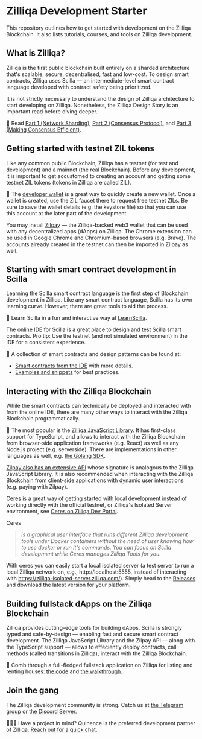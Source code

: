 # Zilliqa Development Starter

This repository outlines how to get started with development on the Zilliqa Blockchain. It also lists tutorials, courses, and tools on Zilliqa development.

## What is Zilliqa?

Zilliqa is the first public blockchain built entirely on a sharded architecture that's scalable, secure, decentralised, fast and low-cost. To design smart contracts, Zilliqa uses Scilla — an intermediate-level smart contract language developed with contract safety being prioritized.

It is not strictly necessary to understand the design of Zilliqa architecture to start developing on Zilliqa. Nonetheless, the Zilliqa Design Story is an important read before diving deeper.

📖 Read [Part 1 (Network Sharding)](https://blog.zilliqa.com/https-blog-zilliqa-com-the-zilliqa-design-story-piece-by-piece-part1-d9cb32ea1e65), [Part 2 (Consensus Protocol)](https://blog.zilliqa.com/the-zilliqa-design-story-piece-by-piece-part-2-consensus-protocol-e38f6bf566e3), and [Part 3 (Making Consensus Efficient)](https://blog.zilliqa.com/the-zilliqa-design-story-piece-by-piece-part-3-making-consensus-efficient-7a9c569a8f0e).

## Getting started with testnet ZIL tokens

Like any common public Blockchain, Zilliqa has a testnet (for test and development) and a mainnet (the real Blockchain). Before any development, it is important to get accustomed to creating an account and getting some testnet ZIL tokens (tokens in Zilliqa are called ZIL).

🏁 The [developer wallet](https://dev-wallet.zilliqa.com/) is a great way to quickly create a new wallet. Once a wallet is created, use the ZIL faucet there to request free testnet ZILs. Be sure to save the wallet details (e.g. the keystore file) so that you can use this account at the later part of the development.

You may install [Zilpay](https://zilpay.io/) — the Zilliqa-backed web3 wallet that can be used with any decentralized apps (dApps) on Zilliqa. The Chrome extension can be used in Google Chrome and Chromium-based browsers (e.g. Brave). The accounts already created in the testnet can then be imported in Zilpay as well.

## Starting with smart contract development in Scilla

Learning the Scilla smart contract language is the first step of Blockchain development in Zilliqa. Like any smart contract language, Scilla has its own learning curve. However, there are great tools to aid the process.

🚀 Learn Scilla in a fun and interactive way at [LearnScilla](https://learnscilla.com/).

The [online IDE](https://ide.zilliqa.com/) for Scilla is a great place to design and test Scilla smart contracts. Pro tip: Use the testnet (and not simulated environment) in the IDE for a consistent experience.

🧵 A collection of smart contracts and design patterns can be found at:
- [Smart contracts from the IDE](https://github.com/Quinence/zilliqa-scilla-ide-contracts) with more details.
- [Examples and snippets](https://github.com/TheDrBee/oSCILLAtor) for best practices. 

## Interacting with the Zilliqa Blockchain

While the smart contracts can technically be deployed and interacted with from the online IDE, there are many other ways to interact with the Zilliqa Blockchain programmatically.

👐 The most popular is the [Zilliqa JavaScript Library](https://github.com/Zilliqa/Zilliqa-JavaScript-Library). It has first-class support for TypeScript, and allows to interact with the Zilliqa Blockchain from browser-side application frameworks (e.g. React) as well as any Node.js project (e.g. serverside). There are implementations in other languages as well, e.g. [the Golang SDK](https://github.com/Zilliqa/gozilliqa-sdk).

[Zilpay also has an extensive API](https://zilpay.github.io/zilpay-docs/) whose signature is analogous to the Zilliqa JavaScript Library. It is also recommended when interacting with the Zilliqa Blockchain from client-side applications with dynamic user interactions (e.g. paying with Zilpay).

[Ceres](https://github.com/Zilliqa/ceres) is a great way of getting  started with local development instead of working directly with the official testnet, or Zilliqa's Isolated Server environment, see [Ceres on Zilliqa Dev Portal](https://dev.zilliqa.com/docs/dev/dev-tools-ceres/).

Ceres
> *is a graphical user interface that runs different Zilliqa development tools under Docker containers without the need of user knowing how to use docker or run it's commands. You can focus on Scilla development while Ceres manages Zilliqa Tools for you.*

With ceres you can easily start a local isolated server (a test server to run a local Zilliqa network on, e.g., http://localhost:5555, instead of interacting with https://zilliqa-isolated-server.zilliqa.com/). Simply head to the [Releases](https://github.com/Zilliqa/ceres/releases) and download the latest version for your platform. 


## Building fullstack dApps on the Zilliqa Blockchain

Zilliqa provides cutting-edge tools for building dApps. Scilla is strongly typed and safe-by-design — enabling fast and secure smart contract development. The Zilliqa JavaScript Library and the Zilpay API — along with the TypeScript support — allows to effeciently deploy contracts, call methods (called transitions in Zilliqa), interact with the Zilliqa Blockchain.

🚀 Comb through a full-fledged fullstack application on Zilliqa for listing and renting houses: [the code](https://github.com/Quinence/zilliqa-fullstack-app-rentOnZilliqa) and [the walkthrough](https://dev.zilliqa.com/docs/dev/dev-rentonzilliqa-introduction).

## Join the gang

The Zilliqa development community is strong. Catch us at [the Telegram group](https://t.me/ZilliqaDevs) or [the Discord Server](https://discord.com/invite/mWp9HdR).

🧑🏻‍💻 Have a project in mind? Quinence is the preferred development partner of Zilliqa. [Reach out for a quick chat](https://quinence.com/).